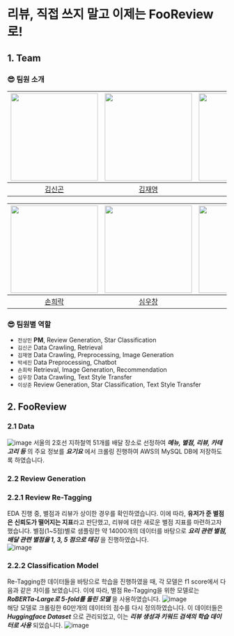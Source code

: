 # 리뷰, 직접 쓰지 말고 이제는 FooReview로!
## 1. Team

### 😎 팀원 소개
   <div align="center">
      
   |<img src="https://user-images.githubusercontent.com/87477828/134484215-53286763-0836-4fb5-b64b-eed926890003.png" height=200 width=200>|<img src="https://avatars.githubusercontent.com/u/46557183?v=4" height=200 width=200>|<img src="https://user-images.githubusercontent.com/49185035/134527286-6fa2bcfb-ee28-47b7-bf33-0d67c2a92093.jpg" height=200 width=200>|
   |:---:|:---:|:---:|
   |[김신곤](https://github.com/SinGonKim)|[김재영](https://github.com/kimziont)|[박세진](https://github.com/pseeej)|
      
   
   |<img src="https://user-images.githubusercontent.com/52475378/134624873-d0345cf3-d0b6-48b9-a1c2-45aa47f5f677.JPG" height=200 width=200>|<img src="https://user-images.githubusercontent.com/22788924/134502594-83db95a2-c9db-46a1-9e63-8ec176f8fb89.jpeg" height=200 width=200>|<img src="https://user-images.githubusercontent.com/45033215/134625788-fdf023fd-3fc4-47d7-8f30-8dedbcfc2877.png" height=200 width=200>|<img src="https://user-images.githubusercontent.com/45033215/134476503-0e05f1cd-6e37-4a84-9701-ad9616888f3e.png" height=200 width=200>|
   |:---:|:---:|:---:|:---:|
   |[손희락](https://github.com/raki-1203)|[심우창](https://github.com/whatchang)|[이상준](https://github.com/sangjun-Leee)|[전상민](https://github.com/sangmandu)|
  
   </div>
   
### 😎 팀원별 역할
- `전상민` **PM**, Review Generation, Star Classification
- `김신곤` Data Crawling, Retrieval
- `김재영` Data Crawling, Preprocessing, Image Generation
- `박세진` Data Preprocessing, Chatbot
- `손희락` Retrieval, Image Generation, Recommendation
- `심우창` Data Crawling, Text Style Transfer
- `이상준` Review Generation, Star Classification, Text Style Transfer

## 2. FooReview
### 2.1 Data
![image](https://user-images.githubusercontent.com/49185035/147207482-2fe3af95-d7ca-4d45-bad7-48fc1b5e6343.png)
서울의 2호선 지하철역 51개를 배달 장소로 선정하여 **_메뉴, 별점, 리뷰, 카테고리 등_** 의 주요 정보를 **_요기요_** 에서 크롤링 진행하여 AWS의 MySQL DB에 저장하도록 하였습니다.
### 2.2 Review Generation
### 2.2.1 Review Re-Tagging 
EDA 진행 중, 별점과 리뷰가 상이한 경우를 확인하였습니다. 이에 따라, **유저가 준 별점은 신뢰도가 떨어지는 지표**라고 판단했고, 리뷰에 대한 새로운 별점 지표를 마련하고자 했습니다. 별점(1~5점)별로 샘플링한 약 14000개의 데이터를 바탕으로 **_요리 관련 별점, 배달 관련 별점을 1, 3, 5 점으로 태깅_** 을 진행하였습니다.  
![image](https://user-images.githubusercontent.com/49185035/147208764-37d5e440-5b5e-4015-b1db-ef2d01de876c.png)

### 2.2.2 Classification Model
Re-Tagging한 데이터들을 바탕으로 학습을 진행하였을 때, 각 모델은 f1 score에서 다음과 같은 차이를 보였습니다. 이에 따라, 별점 Re-Tagging을 위한 모델로는 **_RoBERTa-Large로 5-fold를 돌린 모델_** 을 사용하였습니다.
![image](https://user-images.githubusercontent.com/49185035/147212520-f6e0b853-5b89-49f4-b62b-39690a97a96f.png)    
해당 모델로 크롤링한 60만개의 데이터의 점수를 다시 정의하였습니다. 이 데이터들은 **_Huggingface Dataset_** 으로 관리되었고, 이는 **_리뷰 생성과 키워드 검색의 학습 데이터로 사용_** 되었습니다.
![image](https://user-images.githubusercontent.com/49185035/147212656-e1767903-1553-440f-a019-f6bc0a351906.png)

